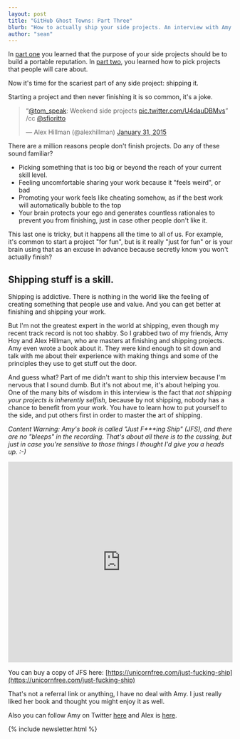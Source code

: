 ```yaml
---
layout: post
title: "GitHub Ghost Towns: Part Three"
blurb: "How to actually ship your side projects. An interview with Amy Hoy and Alex Hillman."
author: "sean"
---
```


In [part one](/blog/2015/01/15/github-ghost-towns/) you learned that the purpose of your side projects should be to build a portable reputation. In [part two](/blog/2015/01/27/github-ghost-towns-2), you learned how to pick projects that people will care about.

Now it's time for the scariest part of any side project: shipping it.

Starting a project and then never finishing it is so common, it's a joke.

<blockquote class="twitter-tweet" lang="en"><p>“<a href="https://twitter.com/tom_speak">@tom_speak</a>: Weekend side projects <a href="http://t.co/U4dauDBMvs">pic.twitter.com/U4dauDBMvs</a>” /cc <a href="https://twitter.com/sfioritto">@sfioritto</a></p>&mdash; Alex Hillman (@alexhillman) <a href="https://twitter.com/alexhillman/status/561660175162286080">January 31, 2015</a></blockquote>
<script async src="//platform.twitter.com/widgets.js" charset="utf-8"></script>

There are a million reasons people don't finish projects. Do any of these sound familiar?

* Picking something that is too big or beyond the reach of your current skill level.
* Feeling uncomfortable sharing your work because it "feels weird", or bad
* Promoting your work feels like cheating somehow, as if the best work will automatically bubble to the top
* Your brain protects your ego and generates countless rationales to prevent you from finishing, just in case other people don't like it.

This last one is tricky, but it happens all the time to all of us. For example, it's common to start a project "for fun", but is it really "just for fun" or is your brain using that as an excuse in advance because secretly know you won't actually finish?

Shipping stuff is a skill.
------------------------------

Shipping is addictive. There is nothing in the world like the feeling of creating something that people use and value. And you can get better at finishing and shipping your work.

But I'm not the greatest expert in the world at shipping, even though my recent track record is not too shabby. So I grabbed two of my friends, Amy Hoy and Alex Hillman, who are masters at finishing and shipping projects. Amy even wrote a book about it. They were kind enough to sit down and talk with me about their experience with making things and some of the principles they use to get stuff out the door.

And guess what? Part of me didn't want to ship this interview because I'm nervous that I sound dumb. But it's not about me, it's about helping you. One of the many bits of wisdom in this interview is the fact that <em>not shipping your projects is inherently selfish</em>, because by not shipping, nobody has a chance to benefit from your work. You have to learn how to put yourself to the side, and put others first in order to master the art of shipping.

<em>Content Warning: Amy's book is called "Just F***ing Ship" (JFS), and there are no "bleeps" in the recording. That's about all there is to the cussing, but just in case you're sensitive to those things I thought I'd give you a heads up. :-)</em>

<iframe width="100%" height="450" scrolling="no" frameborder="no" src="https://w.soundcloud.com/player/?url=https%3A//api.soundcloud.com/tracks/189490850&amp;auto_play=false&amp;hide_related=false&amp;show_comments=true&amp;show_user=true&amp;show_reposts=false&amp;visual=true"></iframe>

You can buy a copy of JFS here:
[https://unicornfree.com/just-fucking-ship](https://unicornfree.com/just-fucking-ship)

That's not a referral link or anything, I have no deal with Amy. I just really liked her book and thought you might enjoy it as well.

Also you can follow Amy on Twitter [here](https://twitter.com/amyhoy) and Alex is [here](https://twitter.com/alexhillman).

{% include newsletter.html %}
